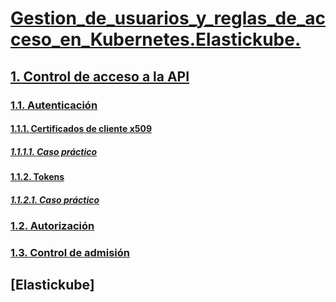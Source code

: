 # [Gestion_de_usuarios_y_reglas_de_acceso_en_Kubernetes.Elastickube.](https://github.com/PalomaR88/Gestion_de_usuarios_y_reglas_de_acceso_en_Kubernetes.Elastickube./blob/master/Proyecto.md)
## [1. Control de acceso a la API](https://github.com/PalomaR88/Gestion_de_usuarios_y_reglas_de_acceso_en_Kubernetes.Elastickube./blob/master/Proyecto.md#1-control-de-acceso-a-la-api)
### [1.1. Autenticación](https://github.com/PalomaR88/Gestion_de_usuarios_y_reglas_de_acceso_en_Kubernetes.Elastickube./blob/master/Proyecto.md#11-autenticaci%C3%B3n)
#### [1.1.1. Certificados de cliente x509](https://github.com/PalomaR88/Gestion_de_usuarios_y_reglas_de_acceso_en_Kubernetes.Elastickube./blob/master/Proyecto.md#111-certificados-de-cliente-x509)
##### [1.1.1.1. Caso práctico](https://github.com/PalomaR88/Gestion_de_usuarios_y_reglas_de_acceso_en_Kubernetes.Elastickube./blob/master/Proyecto.md#1111-caso-pr%C3%A1ctico)
#### [1.1.2. Tokens](https://github.com/PalomaR88/Gestion_de_usuarios_y_reglas_de_acceso_en_Kubernetes.Elastickube./blob/master/Proyecto.md#112-tokens)
##### [1.1.2.1. Caso práctico](https://github.com/PalomaR88/Gestion_de_usuarios_y_reglas_de_acceso_en_Kubernetes.Elastickube./blob/master/Proyecto.md#1111-caso-pr%C3%A1ctico-1)
### [1.2. Autorización](https://github.com/PalomaR88/Gestion_de_usuarios_y_reglas_de_acceso_en_Kubernetes.Elastickube./blob/master/Proyecto.md#12-autorizaci%C3%B3n)
### [1.3. Control de admisión](https://github.com/PalomaR88/Gestion_de_usuarios_y_reglas_de_acceso_en_Kubernetes.Elastickube./blob/master/Proyecto.md#13-control-de-admisi%C3%B3n)
## [Elastickube]
